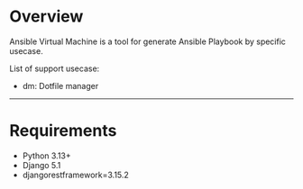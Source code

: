 # Overview

Ansible Virtual Machine is a tool for generate Ansible Playbook by specific usecase.

List of support usecase:

-   dm: Dotfile manager

---

# Requirements

-   Python 3.13+
-   Django 5.1
-   djangorestframework=3.15.2
